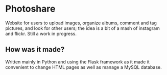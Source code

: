 # Photoshare
Website for users to upload images, organize albums, comment and tag pictures, and look for other users; the idea is a bit of a mash of instagram and flickr. Still a work in progress. 

## How was it made?

Written mainly in Python and using the Flask framework as it made it convenient to change HTML pages as well as manage a MySQL database. 

